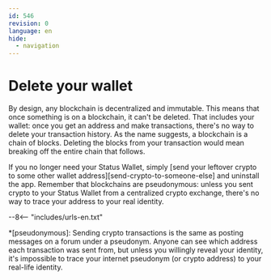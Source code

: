 ```yaml
---
id: 546
revision: 0
language: en
hide:
  - navigation
---
```


# Delete your wallet

By design, any blockchain is decentralized and immutable. This means that once something is on a blockchain, it can't be deleted. That includes your wallet: once you get an address and make transactions, there's no way to delete your transaction history. As the name suggests, a blockchain is a chain of blocks. Deleting the blocks from your transaction would mean breaking off the entire chain that follows.

If you no longer need your Status Wallet, simply [send your leftover crypto to some other wallet address][send-crypto-to-someone-else] and uninstall the app. Remember that blockchains are pseudonymous: unless you sent crypto to your Status Wallet from a centralized crypto exchange, there's no way to trace your address to your real identity.

--8<-- "includes/urls-en.txt"

*[pseudonymous]: Sending crypto transactions is the same as posting messages on a forum under a pseudonym. Anyone can see which address each transaction was sent from, but unless you willingly reveal your identity, it's impossible to trace your internet pseudonym (or crypto address) to your real-life identity.
